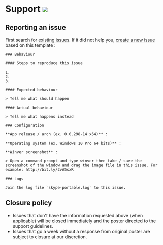 # Support [![](https://isitmaintained.com/badge/resolution/portapps/skype-portable.svg)](https://isitmaintained.com/project/portapps/skype-portable)

## Reporting an issue

First search for [existing issues](https://github.com/portapps/skype-portable/issues?utf8=%E2%9C%93&q=). If it did not help you, [create a new issue](https://github.com/portapps/skype-portable/issues/new) based on this template :

```
### Behaviour

#### Steps to reproduce this issue

1.
2.
3.

#### Expected behaviour

> Tell me what should happen

#### Actual behaviour

> Tell me what happens instead

### Configuration

**App release / arch (ex. 0.0.298-14 x64)** :

**Operating system (ex. Windows 10 Pro 64 bits)** :

**Winver screenshot** :

> Open a command prompt and type winver then take / save the screenshot of the window and drag the image file in this issue. For example: http://bit.ly/2vA5sxR

### Logs

Join the log file `skype-portable.log` to this issue.
```

## Closure policy

* Issues that don't have the information requested above (when applicable) will be closed immediately and the poster directed to the support guidelines.
* Issues that go a week without a response from original poster are subject to closure at our discretion.
